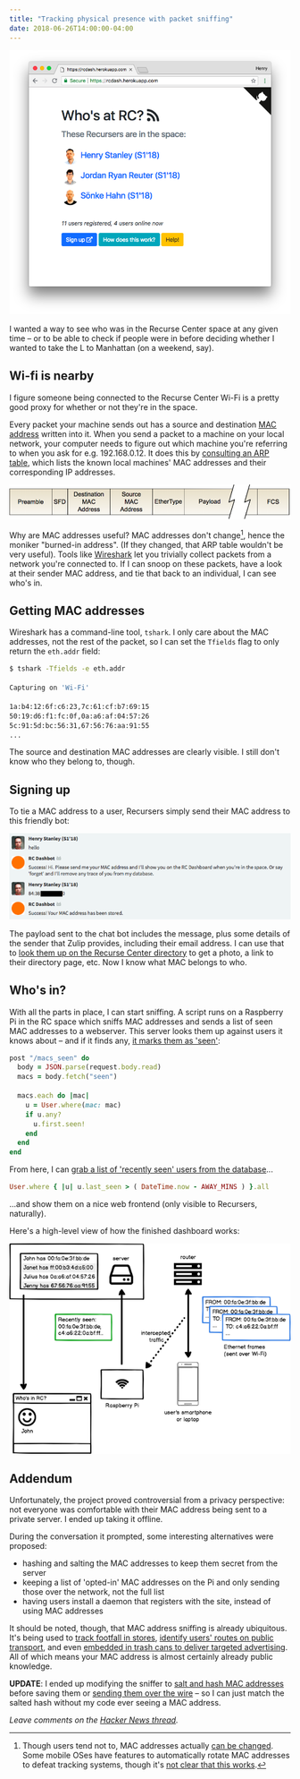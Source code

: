 ```yaml
---
title: "Tracking physical presence with packet sniffing"
date: 2018-06-26T14:00:00-04:00
---
```


![](/images/rcdash.png)

I wanted a way to see who was in the Recurse Center space at any given time – or to be able to check if people were in before deciding whether I wanted to take the L to Manhattan (on a weekend, say).

## Wi-fi is nearby

I figure someone being connected to the Recurse Center Wi-Fi is a pretty good proxy for whether or not they're in the space.

Every packet your machine sends out has a source and destination [MAC address](https://en.wikipedia.org/wiki/MAC_address) written into it. When you send a packet to a machine on your local network, your computer needs to figure out which machine you're referring to when you ask for e.g. 192.168.0.12. It does this by [consulting an ARP table](https://www.tummy.com/articles/networking-basics-how-arp-works/), which lists the known local machines' MAC addresses and their corresponding IP addresses.

![](/images/packet.png)

Why are MAC addresses useful? MAC addresses don't change[^change-mac], hence the moniker "burned-in address". (If they changed, that ARP table wouldn't be very useful). Tools like [Wireshark](https://www.wireshark.org/) let you trivially collect packets from a network you're connected to. If I can snoop on these packets, have a look at their sender MAC address, and tie that back to an individual, I can see who's in.

[^change-mac]: Though users tend not to, MAC addresses actually [can be changed](https://en.wikipedia.org/wiki/MAC_spoofing). Some mobile OSes have features to automatically rotate MAC addresses to defeat tracking systems, though it's [not clear that this works](https://www.theregister.co.uk/2017/03/10/mac_address_randomization/).

## Getting MAC addresses

Wireshark has a command-line tool, `tshark`. I only care about the MAC addresses, not the rest of the packet, so I can set the `Tfields` flag to only return the `eth.addr` field:

```bash
$ tshark -Tfields -e eth.addr

Capturing on 'Wi-Fi'

1a:b4:12:6f:c6:23,7c:61:cf:b7:69:15
50:19:d6:f1:fc:0f,0a:a6:af:04:57:26
5c:91:5d:bc:56:31,67:56:76:aa:91:55
...
```

The source and destination MAC addresses are clearly visible. I still don't know who they belong to, though. 

## Signing up

To tie a MAC address to a user, Recursers simply send their MAC address to this friendly bot:

![](/images/zulip_bot.png)

The payload sent to the chat bot includes the message, plus some details of the sender that Zulip provides, including their email address. I can use that to [look them up on the Recurse Center directory](https://github.com/henryaj/rcdash/blob/698183d3340efd52dc6ca85267d25c82f3242a91/lib/auth.rb#L34-L42) to get a photo, a link to their directory page, etc. Now I know what MAC belongs to who.

## Who's in?

With all the parts in place, I can start sniffing. A script runs on a Raspberry Pi in the RC space which sniffs MAC addresses and sends a list of seen MAC addresses to a webserver. This server looks them up against users it knows about – and if it finds any, [it marks them as 'seen'](https://github.com/henryaj/rcdash/blob/698183d3340efd52dc6ca85267d25c82f3242a91/lib/server.rb#L35-L45):

```ruby
post "/macs_seen" do
  body = JSON.parse(request.body.read)
  macs = body.fetch("seen")

  macs.each do |mac|
    u = User.where(mac: mac)
    if u.any?
      u.first.seen!
    end
  end
end
```

From here, I can [grab a list of 'recently seen' users from the database](https://github.com/henryaj/rcdash/blob/698183d3340efd52dc6ca85267d25c82f3242a91/lib/user.rb#L15)...

```ruby
User.where { |u| u.last_seen > ( DateTime.now - AWAY_MINS ) }.all
```

...and show them on a nice web frontend (only visible to Recursers, naturally).

Here's a high-level view of how the finished dashboard works:

![](/images/rcdash-wireframe.png)

## Addendum

Unfortunately, the project proved controversial from a privacy perspective: not everyone was comfortable with their MAC address being sent to a private server. I ended up taking it offline.

During the conversation it prompted, some interesting alternatives were proposed:

* hashing and salting the MAC addresses to keep them secret from the server
* keeping a list of 'opted-in' MAC addresses on the Pi and only sending those over the network, not the full list
* having users install a daemon that registers with the site, instead of using MAC addresses

It should be noted, though, that MAC address sniffing is already ubiquitous. It's being used to [track footfall in stores](https://www.theguardian.com/technology/2016/jan/21/shops-track-smartphone-uk-privacy-watchdog-warns), [identify users' routes on public transport](http://www.gizmodo.co.uk/2017/02/heres-what-tfl-learned-from-tracking-your-phone-on-the-tube/), and even [embedded in trash cans to deliver targeted advertising](https://www.bbc.com/news/technology-23665490). All of which means your MAC address is almost certainly already public knowledge.

**UPDATE**: I ended up modifying the sniffer to [salt and hash MAC addresses](https://github.com/henryaj/rcdash/blob/d9ba920ce3612606645c5d87dd2ad87d579eadfa/lib/mac.rb#L15-L18) before saving them or [sending them over the wire](https://github.com/henryaj/rcdash/blob/d9ba920ce3612606645c5d87dd2ad87d579eadfa/lib/sniff_mac_addresses#L37-L41) – so I can just match the salted hash without my code ever seeing a MAC address.

_Leave comments on the [Hacker News thread](https://news.ycombinator.com/item?id=17403890)._
